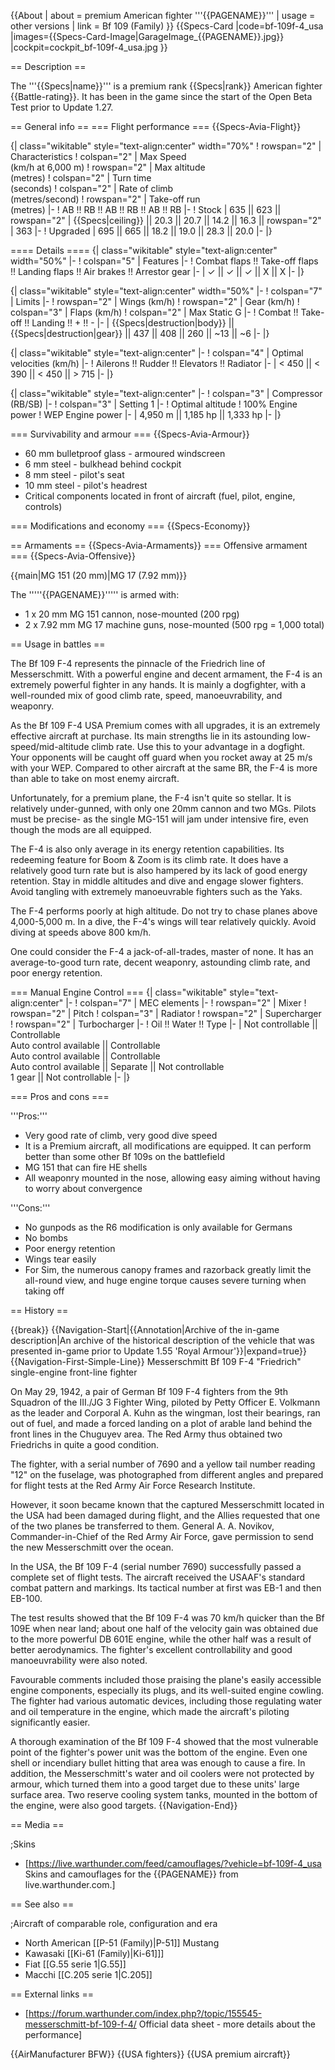 {{About
| about = premium American fighter '''{{PAGENAME}}'''
| usage = other versions
| link = Bf 109 (Family)
}}
{{Specs-Card
|code=bf-109f-4_usa
|images={{Specs-Card-Image|GarageImage_{{PAGENAME}}.jpg}}
|cockpit=cockpit_bf-109f-4_usa.jpg
}}

== Description ==
<!-- ''In the description, the first part should be about the history of and the creation and combat usage of the aircraft, as well as its key features. In the second part, tell the reader about the aircraft in the game. Insert a screenshot of the vehicle, so that if the novice player does not remember the vehicle by name, he will immediately understand what kind of vehicle the article is talking about.'' -->
The '''{{Specs|name}}''' is a premium rank {{Specs|rank}} American fighter {{Battle-rating}}. It has been in the game since the start of the Open Beta Test prior to Update 1.27.

== General info ==
=== Flight performance ===
{{Specs-Avia-Flight}}
<!-- ''Describe how the aircraft behaves in the air. Speed, manoeuvrability, acceleration and allowable loads - these are the most important characteristics of the vehicle.'' -->

{| class="wikitable" style="text-align:center" width="70%"
! rowspan="2" | Characteristics
! colspan="2" | Max Speed<br>(km/h at 6,000 m)
! rowspan="2" | Max altitude<br>(metres)
! colspan="2" | Turn time<br>(seconds)
! colspan="2" | Rate of climb<br>(metres/second)
! rowspan="2" | Take-off run<br>(metres)
|-
! AB !! RB !! AB !! RB !! AB !! RB
|-
! Stock
| 635 || 623 || rowspan="2" | {{Specs|ceiling}} || 20.3 || 20.7 || 14.2 || 16.3 || rowspan="2" | 363
|-
! Upgraded
| 695 || 665 || 18.2 || 19.0 || 28.3 || 20.0
|-
|}

==== Details ====
{| class="wikitable" style="text-align:center" width="50%"
|-
! colspan="5" | Features
|-
! Combat flaps !! Take-off flaps !! Landing flaps !! Air brakes !! Arrestor gear
|-
| ✓ || ✓ || ✓ || X || X     <!-- ✓ -->
|-
|}

{| class="wikitable" style="text-align:center" width="50%"
|-
! colspan="7" | Limits
|-
! rowspan="2" | Wings (km/h)
! rowspan="2" | Gear (km/h)
! colspan="3" | Flaps (km/h)
! colspan="2" | Max Static G
|-
! Combat !! Take-off !! Landing !! + !! -
|-
| {{Specs|destruction|body}} || {{Specs|destruction|gear}} || 437 || 408 || 260 || ~13 || ~6
|-
|}

{| class="wikitable" style="text-align:center"
|-
! colspan="4" | Optimal velocities (km/h)
|-
! Ailerons !! Rudder !! Elevators !! Radiator
|-
| < 450 || < 390 || < 450 || > 715
|-
|}

{| class="wikitable" style="text-align:center"
|-
! colspan="3" | Compressor (RB/SB)
|-
! colspan="3" | Setting 1
|-
! Optimal altitude
! 100% Engine power
! WEP Engine power
|-
| 4,950 m || 1,185 hp || 1,333 hp
|-
|}

=== Survivability and armour ===
{{Specs-Avia-Armour}}
<!-- ''Examine the survivability of the aircraft. Note how vulnerable the structure is and how secure the pilot is, whether the fuel tanks are armoured, etc. Describe the armour, if there is any, and also mention the vulnerability of other critical aircraft systems.'' -->

* 60 mm bulletproof glass - armoured windscreen
* 6 mm steel - bulkhead behind cockpit
* 8 mm steel - pilot's seat
* 10 mm steel - pilot's headrest
* Critical components located in front of aircraft (fuel, pilot, engine, controls)

=== Modifications and economy ===
{{Specs-Economy}}

== Armaments ==
{{Specs-Avia-Armaments}}
=== Offensive armament ===
{{Specs-Avia-Offensive}}
<!-- ''Describe the offensive armament of the aircraft, if any. Describe how effective the cannons and machine guns are in a battle, and also what belts or drums are better to use. If there is no offensive weaponry, delete this subsection.'' -->
{{main|MG 151 (20 mm)|MG 17 (7.92 mm)}}

The '''''{{PAGENAME}}''''' is armed with:

* 1 x 20 mm MG 151 cannon, nose-mounted (200 rpg)
* 2 x 7.92 mm MG 17 machine guns, nose-mounted (500 rpg = 1,000 total)

== Usage in battles ==
<!-- ''Describe the tactics of playing in the aircraft, the features of using aircraft in a team and advice on tactics. Refrain from creating a "guide" - do not impose a single point of view, but instead, give the reader food for thought. Examine the most dangerous enemies and give recommendations on fighting them. If necessary, note the specifics of the game in different modes (AB, RB, SB).'' -->

The Bf 109 F-4 represents the pinnacle of the Friedrich line of Messerschmitt. With a powerful engine and decent armament, the F-4 is an extremely powerful fighter in any hands. It is mainly a dogfighter, with a well-rounded mix of good climb rate, speed, manoeuvrability, and weaponry.

As the Bf 109 F-4 USA Premium comes with all upgrades, it is an extremely effective aircraft at purchase. Its main strengths lie in its astounding low-speed/mid-altitude climb rate. Use this to your advantage in a dogfight. Your opponents will be caught off guard when you rocket away at 25 m/s with your WEP. Compared to other aircraft at the same BR, the F-4 is more than able to take on most enemy aircraft.

Unfortunately, for a premium plane, the F-4 isn't quite so stellar. It is relatively under-gunned, with only one 20mm cannon and two MGs. Pilots must be precise- as the single MG-151 will jam under intensive fire, even though the mods are all equipped.

The F-4 is also only average in its energy retention capabilities. Its redeeming feature for Boom & Zoom is its climb rate. It does have a relatively good turn rate but is also hampered by its lack of good energy retention. Stay in middle altitudes and dive and engage slower fighters. Avoid tangling with extremely manoeuvrable fighters such as the Yaks.

The F-4 performs poorly at high altitude. Do not try to chase planes above 4,000-5,000 m. In a dive, the F-4's wings will tear relatively quickly. Avoid diving at speeds above 800 km/h.

One could consider the F-4 a jack-of-all-trades, master of none. It has an average-to-good turn rate, decent weaponry, astounding climb rate, and poor energy retention.

=== Manual Engine Control ===
{| class="wikitable" style="text-align:center"
|-
! colspan="7" | MEC elements
|-
! rowspan="2" | Mixer
! rowspan="2" | Pitch
! colspan="3" | Radiator
! rowspan="2" | Supercharger
! rowspan="2" | Turbocharger
|-
! Oil !! Water !! Type
|-
| Not controllable || Controllable<br>Auto control available || Controllable<br>Auto control available || Controllable<br>Auto control available || Separate || Not controllable<br>1 gear || Not controllable
|-
|}

=== Pros and cons ===
<!-- ''Summarise and briefly evaluate the vehicle in terms of its characteristics and combat effectiveness. Mark its pros and cons in the bulleted list. Try not to use more than 6 points for each of the characteristics. Avoid using categorical definitions such as "bad", "good" and the like - use substitutions with softer forms such as "inadequate" and "effective".'' -->

'''Pros:'''

* Very good rate of climb, very good dive speed
* It is a Premium aircraft, all modifications are equipped. It can perform better than some other Bf 109s on the battlefield
* MG 151 that can fire HE shells
* All weaponry mounted in the nose, allowing easy aiming without having to worry about convergence

'''Cons:'''

* No gunpods as the R6 modification is only available for Germans
* No bombs
* Poor energy retention
* Wings tear easily
* For Sim, the numerous canopy frames and razorback greatly limit the all-round view, and huge engine torque causes severe turning when taking off

== History ==
<!-- ''Describe the history of the creation and combat usage of the aircraft in more detail than in the introduction. If the historical reference turns out to be too long, take it to a separate article, taking a link to the article about the vehicle and adding a block "/History" (example: <nowiki>https://wiki.warthunder.com/(Vehicle-name)/History</nowiki>) and add a link to it here using the <code>main</code> template. Be sure to reference text and sources by using <code><nowiki><ref></ref></nowiki></code>, as well as adding them at the end of the article with <code><nowiki><references /></nowiki></code>. This section may also include the vehicle's dev blog entry (if applicable) and the in-game encyclopedia description (under <code><nowiki>=== In-game description ===</nowiki></code>, also if applicable).'' -->

{{break}}
{{Navigation-Start|{{Annotation|Archive of the in-game description|An archive of the historical description of the vehicle that was presented in-game prior to Update 1.55 'Royal Armour'}}|expand=true}}
{{Navigation-First-Simple-Line}}
Messerschmitt Bf 109 F-4 "Friedrich" single-engine front-line fighter

On May 29, 1942, a pair of German Bf 109 F-4 fighters from the 9th Squadron of the III./JG 3 Fighter Wing, piloted by Petty Officer E. Volkmann as the leader and Corporal A. Kuhn as the wingman, lost their bearings, ran out of fuel, and made a forced landing on a plot of arable land behind the front lines in the Chuguyev area. The Red Army thus obtained two Friedrichs in quite a good condition.

The fighter, with a serial number of 7690 and a yellow tail number reading "12" on the fuselage, was photographed from different angles and prepared for flight tests at the Red Army Air Force Research Institute.

However, it soon became known that the captured Messerschmitt located in the USA had been damaged during flight, and the Allies requested that one of the two planes be transferred to them. General A. A. Novikov, Commander-in-Chief of the Red Army Air Force, gave permission to send the new Messerschmitt over the ocean.

In the USA, the Bf 109 F-4 (serial number 7690) successfully passed a complete set of flight tests. The aircraft received the USAAF's standard combat pattern and markings. Its tactical number at first was EB-1 and then EB-100.

The test results showed that the Bf 109 F-4 was 70 km/h quicker than the Bf 109E when near land; about one half of the velocity gain was obtained due to the more powerful DB 601E engine, while the other half was a result of better aerodynamics. The fighter's excellent controllability and good manoeuvrability were also noted.

Favourable comments included those praising the plane's easily accessible engine components, especially its plugs, and its well-suited engine cowling. The fighter had various automatic devices, including those regulating water and oil temperature in the engine, which made the aircraft's piloting significantly easier.

A thorough examination of the Bf 109 F-4 showed that the most vulnerable point of the fighter's power unit was the bottom of the engine. Even one shell or incendiary bullet hitting that area was enough to cause a fire. In addition, the Messerschmitt's water and oil coolers were not protected by armour, which turned them into a good target due to these units' large surface area. Two reserve cooling system tanks, mounted in the bottom of the engine, were also good targets.
{{Navigation-End}}

== Media ==
<!-- ''Excellent additions to the article would be video guides, screenshots from the game, and photos.'' -->

;Skins
* [https://live.warthunder.com/feed/camouflages/?vehicle=bf-109f-4_usa Skins and camouflages for the {{PAGENAME}} from live.warthunder.com.]

== See also ==
<!-- ''Links to the articles on the War Thunder Wiki that you think will be useful for the reader, for example:''
* ''reference to the series of the aircraft;''
* ''links to approximate analogues of other nations and research trees.'' -->

;Aircraft of comparable role, configuration and era
* North American [[P-51 (Family)|P-51]] Mustang
* Kawasaki [[Ki-61 (Family)|Ki-61]]]
* Fiat [[G.55 serie 1|G.55]]
* Macchi [[C.205 serie 1|C.205]]


== External links ==
<!--''Paste links to sources and external resources, such as:''
* ''topic on the official game forum;''
* ''other literature.''-->

* [https://forum.warthunder.com/index.php?/topic/155545-messerschmitt-bf-109-f-4/ Official data sheet - more details about the performance]

{{AirManufacturer BFW}}
{{USA fighters}}
{{USA premium aircraft}}